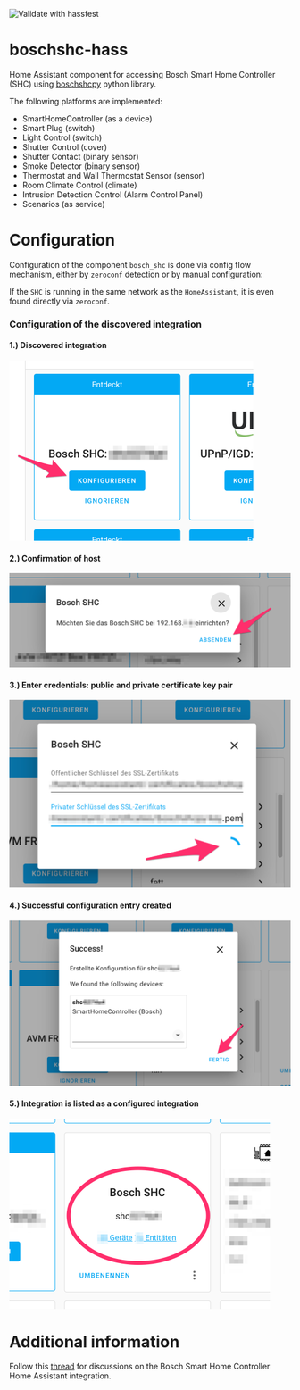 ![Validate with hassfest](https://github.com/tschamm/boschshc-hass/workflows/Validate%20with%20hassfest/badge.svg)

# boschshc-hass

Home Assistant component for accessing Bosch Smart Home Controller (SHC) using [boschshcpy](https://github.com/tschamm/boschshcpy) python library.

The following platforms are implemented:

* SmartHomeController (as a device)
* Smart Plug (switch)
* Light Control (switch)
* Shutter Control (cover)
* Shutter Contact (binary sensor)
* Smoke Detector (binary sensor)
* Thermostat and Wall Thermostat Sensor (sensor)
* Room Climate Control (climate)
* Intrusion Detection Control (Alarm Control Panel)
* Scenarios (as service)

# Configuration

Configuration of the component `bosch_shc` is done via config flow mechanism, either by `zeroconf` detection or by manual configuration:

If the `SHC` is running in the same network as the `HomeAssistant`, it is even found directly via `zeroconf`.

### Configuration of the discovered integration

#### 1.) Discovered integration

<img
  src='images/config_step1.png'
  alt='Discovered integration.'
  width='437pt'
/>

#### 2.) Confirmation of host

<img
  src='images/config_step2.png'
  alt='Confirmation of host.'
  width='605pt'
/>

#### 3.) Enter credentials: public and private certificate key pair

<img
  src='images/config_step3.png'
  alt='Enter credentials: public and private certificate keypair.'
  width='515pt'
/>

#### 4.) Successful configuration entry created

<img
  src='images/config_step4.png'
  alt='Successful configuration entry created.'
  width='629pt'
/>

#### 5.) Integration is listed as a configured integration

<img
  src='images/config_step5.png'
  alt='Integration is listed as a configured integration.'
  width='467pt'
/>

# Additional information

Follow this [thread](https://community.home-assistant.io/t/bosch-smart-home/115864) for discussions on the Bosch Smart Home Controller Home Assistant integration.
